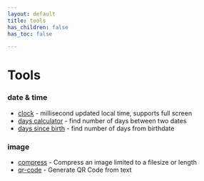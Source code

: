 ```yaml
---
layout: default
title: tools
has_children: false
has_toc: false

---
```


# Tools

### date & time
* [clock](/tools/date/clock-ms/) - millisecond updated local time, supports full screen
* [days calculator](/tools/date/days-calculator/) - find number of days between two dates
* [days since birth](/tools/date/age-in-days/) - find number of days from birthdate

### image
* [compress](/tools/image/compress-image/) - Compress an image limited to a filesize or length
* [qr-code](/tools/image/qr-code-generator/) - Generate QR Code from text
